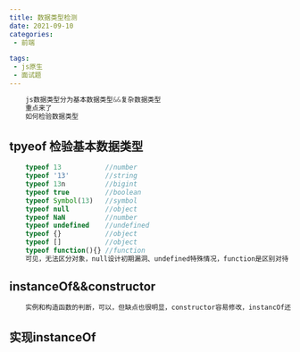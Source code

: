 ```yaml
---
title: 数据类型检测
date: 2021-09-10
categories:
 - 前端

tags:
 - js原生
 - 面试题
---
```



```js
    js数据类型分为基本数据类型&&复杂数据类型
    重点来了
    如何检验数据类型
```

## tpyeof 检验基本数据类型
```js
    typeof 13           //number     
    typeof '13'         //string
    typeof 13n          //bigint
    typeof true         //boolean
    typeof Symbol(13)   //symbol
    typeof null         //object
    typeof NaN          //number
    typeof undefined    //undefined
    typeof {}           //object
    typeof []           //object
    typeof function(){} //function
    可见，无法区分对象，null设计初期漏洞、undefined特殊情况，function是区别对待
```

## instanceOf&&constructor
```js
    实例和构造函数的判断，可以，但缺点也很明显，constructor容易修改，instancOf还是无法区分Object类型
```


## 实现instanceOf